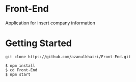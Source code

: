 # Front-End

Application for insert  company information

# Getting Started

```shell
git clone https://github.com/azanulkhairi/Front-End.git

$ npm install
$ cd Front-End
$ npm start
```




